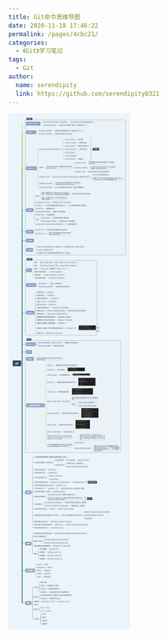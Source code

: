 ```yaml
---
title: Git命令思维导图
date: 2020-11-18 17:46:22
permalink: /pages/4cbc21/
categories: 
  - 《Git》学习笔记
tags: 
  - Git
author: 
  name: serendipity
  link: https://github.com/serendipity0321
---
```

![Git命令思维导图](/img/git.png)
